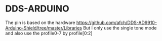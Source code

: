# DDS-ARDUINO
The pin is based on the hardware https://github.com/afch/DDS-AD9910-Arduino-Shield/tree/master/Libraries
But I only use the single tone mode and also use the profile0-7 by profile[0:2]
